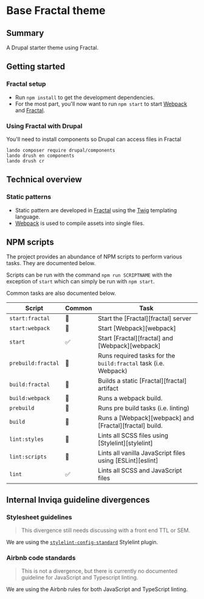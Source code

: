 # Base Fractal theme

## Summary
A Drupal starter theme using Fractal.

## Getting started
### Fractal setup
* Run `npm install` to get the development dependencies.
* For the most part, you'll now want to run `npm start` to start
  [Webpack](https://webpack.js.org/) and [Fractal](https://fractal.build/).

### Using Fractal with Drupal 
You'll need to install components so Drupal can access files in Fractal
```
lando composer require drupal/components
lando drush en components
lando drush cr
```

## Technical overview

### Static patterns

* Static pattern are developed in [Fractal](https://fractal.build/) using the
  [Twig](https://twig.symfony.com/) templating language.
* [Webpack](https://webpack.js.org/) is used to compile assets into single files.


## NPM scripts

The project provides an abundance of NPM scripts to perform various tasks. They
are documented below.

Scripts can be run with the command `npm run SCRIPTNAME` with the exception of
`start` which can simply be run with `npm start`.

Common tasks are also documented below.

| Script              | Common | Task |
|-                    | -  |-  |
| `start:fractal`     | 🚫 | Start the [Fractal][fractal] server |
| `start:webpack`     | 🚫 | Start [Webpack][webpack] |
| `start`             | ✅ | Start [Fractal][fractal] and [Webpack][webpack] |
| `prebuild:fractal`  | 🚫 | Runs required tasks for the `build:fractal` task (i.e. Webpack) |
| `build:fractal`     | 🚫 | Builds a static [Fractal][fractal] artifact |
| `build:webpack`     | 🚫 | Runs a webpack build. |
| `prebuild`          | 🚫 | Runs pre build tasks (i.e. linting) |
| `build`             | 🚫 | Runs a [Webpack][webpack] and [Fractal][fractal] build. |
| `lint:styles`       | 🚫 | Lints all SCSS files using [Stylelint][stylelint] |
| `lint:scripts`      | 🚫 | Lints all vanilla JavaScript files using [ESLint][eslint] |
| `lint`              | ✅ | Lints all SCSS and JavaScript files |

## Internal Inviqa guideline divergences

### Stylesheet guidelines
> This divergence still needs discussing with a front end TTL or SEM.

We are using the [`stylelint-config-standard`](https://github.com/stylelint/stylelint-config-standard) Stylelint
plugin.

### Airbnb code standards

> This is not a divergence, but there is currently no documented guideline for
> JavaScript and Typescript linting.

We are using the Airbnb rules for both JavaScript and TypeScript linting.
